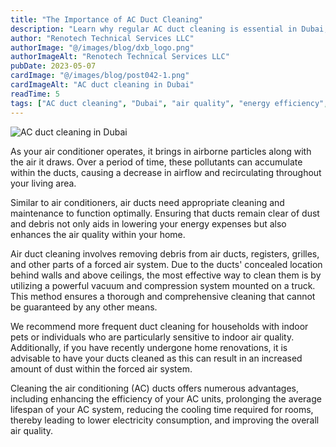 ```yaml
---
title: "The Importance of AC Duct Cleaning"
description: "Learn why regular AC duct cleaning is essential in Dubai, with benefits for air quality, energy efficiency, and AC system longevity."
author: "Renotech Technical Services LLC"
authorImage: "@/images/blog/dxb_logo.png"
authorImageAlt: "Renotech Technical Services LLC"
pubDate: 2023-05-07
cardImage: "@/images/blog/post042-1.png"
cardImageAlt: "AC duct cleaning in Dubai"
readTime: 5
tags: ["AC duct cleaning", "Dubai", "air quality", "energy efficiency", "maintenance"]
---
```


![AC duct cleaning in Dubai](@/images/blog/post042-1.png "AC duct cleaning in Dubai")

As your air conditioner operates, it brings in airborne particles along with the air it draws. Over a period of time, these pollutants can accumulate within the ducts, causing a decrease in airflow and recirculating throughout your living area.

Similar to air conditioners, air ducts need appropriate cleaning and maintenance to function optimally. Ensuring that ducts remain clear of dust and debris not only aids in lowering your energy expenses but also enhances the air quality within your home.

Air duct cleaning involves removing debris from air ducts, registers, grilles, and other parts of a forced air system. Due to the ducts' concealed location behind walls and above ceilings, the most effective way to clean them is by utilizing a powerful vacuum and compression system mounted on a truck. This method ensures a thorough and comprehensive cleaning that cannot be guaranteed by any other means.

We recommend more frequent duct cleaning for households with indoor pets or individuals who are particularly sensitive to indoor air quality. Additionally, if you have recently undergone home renovations, it is advisable to have your ducts cleaned as this can result in an increased amount of dust within the forced air system.

Cleaning the air conditioning (AC) ducts offers numerous advantages, including enhancing the efficiency of your AC units, prolonging the average lifespan of your AC system, reducing the cooling time required for rooms, thereby leading to lower electricity consumption, and improving the overall air quality.